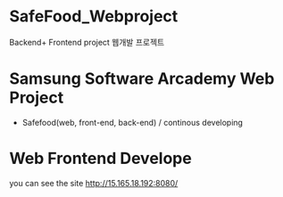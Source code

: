# SafeFood_Webproject
Backend+ Frontend project
웹개발 프로젝트

# Samsung Software Arcademy Web Project 
 - Safefood(web, front-end, back-end) / continous developing

# Web Frontend Develope

you can see the site
http://15.165.18.192:8080/
